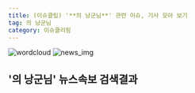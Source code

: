 ```yaml
---
title: (이슈클립) '**의 낭군님**' 관련 이슈, 기사 모아 보기
tag: 의 낭군님
category: 이슈클리핑
---
```

![wordcloud](https://s3.ap-northeast-2.amazonaws.com/lyrics101-wordcloud/2018-09-11-1536642950.png)
![news_img](https://user-images.githubusercontent.com/42597476/44507050-1206f400-a6e4-11e8-8d98-7ffbfebb353f.png)
## **'**의 낭군님**'** 뉴스속보 검색결과

